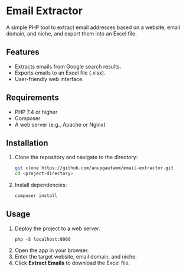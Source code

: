 # Email Extractor
A simple PHP tool to extract email addresses based on a website, email domain, and niche, and export them into an Excel file.

## Features
- Extracts emails from Google search results.
- Exports emails to an Excel file (.xlsx).
- User-friendly web interface.

## Requirements
- PHP 7.4 or higher
- Composer
- A web server (e.g., Apache or Nginx)

## Installation
1. Clone the repository and navigate to the directory:
   ```bash
   git clone https://github.com/anupgautamm/email-extractor.git
   cd <project-directory>
   ```
2. Install dependencies:
   ```bash
   composer install
   ```

## Usage
1. Deploy the project to a web server.
    ```terminal
    php -S localhost:8000
    ```
3. Open the app in your browser.
4. Enter the target website, email domain, and niche.
5. Click **Extract Emails** to download the Excel file.
